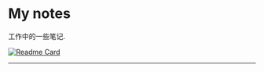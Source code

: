 # My notes

工作中的一些笔记.

[![Readme Card](https://github-readme-stats.vercel.app/api/pin/?username=notifirehq&repo=notifire)](https://github.com/notifirehq/notifire)


---

[1]: https://git.gitbook.com/pinghuazhuang/note.git	"gitbook"

